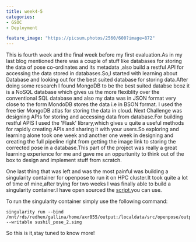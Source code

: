 ```yaml
---
title: week4-5
categories:
- GSOC
- Deployment

feature_image: "https://picsum.photos/2560/600?image=872"
---
```

This is fourth week and the final week before my first evaluation.As in my last blog mentioned there was a couple of stuff like databases for storing the data of pose co-ordinates and its metadata ,also build a restful API for accessing the data stored in databases.So,I started with learning about Database and looking out for the best suited database for  storing data.After doing some research I found MongoDB to be the best suited databse bcoz it is a NoSQL database which gives us the more flexiblity over the conventional SQL database and also my data was in JSON format very close to the form MondoDB stores the data i.e in BSON format. I used the free tier MongoDB atlas for storing the data in cloud.
Next Challenge was designing APIs for storing and accessing data from database.For building restful APIS I used the 'Flask' library,which gives u quite a useful methods for rapidly creating APIs and sharing it with your users.So exploring and learning alone took one week and another one week in designing and creating the full pipeline right from getting the image link to storing the corrected pose in a database.This part of the project was really a great learning experience for me and gave me an oppurtunity to think out of the box to design and implement stuff from scratch.

One last thing that was left and was the most painful was building a singularity container for openpose to run it on HPC cluster.It took quite a lot of time of mine,after trying for two weeks I was finally able to build a singularity container.I have open sourced the [script](https://github.com/llucifer97/Pose-analysis-of-art/blob/master/openpose_cpu),you can use.

To run the singularity container simply use the following command:

```
singularity run --bind /mnt/rds/redhen/gallina/home/axr855/output:/localdata/src/openpose/output,/mnt/rds/redhen/gallina/home/axr855/image:/localdata/src/openpose/examples/media --writable sushil_pose_2.simg

```
So this is it,stay tuned to know more!



